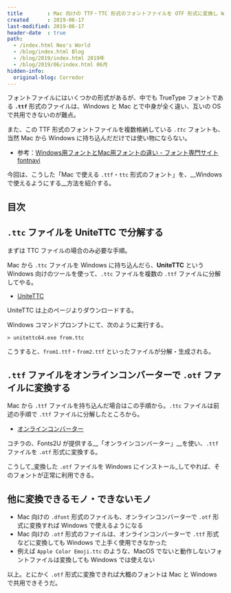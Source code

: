 ```yaml
---
title        : Mac 向けの TTF・TTC 形式のフォントファイルを OTF 形式に変換し Windows でも使えるようにする
created      : 2019-06-17
last-modified: 2019-06-17
header-date  : true
path:
  - /index.html Neo's World
  - /blog/index.html Blog
  - /blog/2019/index.html 2019年
  - /blog/2019/06/index.html 06月
hidden-info:
  original-blog: Corredor
---
```


フォントファイルにはいくつかの形式があるが、中でも TrueType フォントである __`.ttf`__ 形式のファイルは、Windows と Mac とで中身が全く違い、互いの OS で共用できないのが難点。

また、この TTF 形式のフォントファイルを複数格納している _`.ttc`_ フォントも、当然 Mac から Windows に持ち込んだだけでは使い物にならない。

- 参考：[Windows用フォントとMac用フォントの違い - フォント専門サイト fontnavi](https://fontnavi.jp/zakkuri/105-font_for_mac_win.aspx)

今回は、こうした「Mac で使える `.ttf`・`ttc` 形式のフォント」を、__Windows で使えるようにする__方法を紹介する。

## 目次

## `.ttc` ファイルを UniteTTC で分解する

まずは TTC ファイルの場合のみ必要な手順。

Mac から `.ttc` ファイルを Windows に持ち込んだら、__UniteTTC__ という Windows 向けのツールを使って、`.ttc` ファイルを複数の `.ttf` ファイルに分解してやる。

- [UniteTTC](http://yozvox.web.fc2.com/556E697465545443.html)

UniteTTC は上のページよりダウンロードする。

Windows コマンドプロンプトにて、次のように実行する。

```batch
> unitettc64.exe from.ttc
```

こうすると、`from1.ttf`・`from2.ttf` といったファイルが分解・生成される。

## `.ttf` ファイルをオンラインコンバーターで `.otf` ファイルに変換する

Mac から `.ttf` ファイルを持ち込んだ場合はこの手順から。`.ttc` ファイルは前述の手順で `.ttf` ファイルに分解したところから。

- [オンラインコンバーター](https://ja.fonts2u.com/font-converter.html)

コチラの、Fonts2U が提供する__「オンラインコンバーター」__を使い、`.ttf` ファイルを `.otf` 形式に変換する。

こうして_変換した `.otf` ファイルを Windows にインストール_してやれば、そのフォントが正常に利用できる。

## 他に変換できるモノ・できないモノ

- Mac 向けの `.dfont` 形式のファイルも、オンラインコンバーターで `.otf` 形式に変換すれば Windows で使えるようになる
- Mac 向けの `.otf` 形式のファイルは、オンラインコンバーターで `.ttf` 形式などに変換しても Windows で上手く使用できなかった
- 例えば `Apple Color Emoji.ttc` のような、MacOS でないと動作しないフォントファイルは変換しても Windows では使えない

以上。とにかく `.otf` 形式に変換できれば大概のフォントは Mac と Windows で共用できそうだ。
